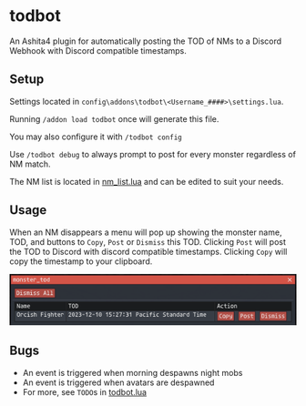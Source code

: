 # todbot
An Ashita4 plugin for automatically posting the TOD of NMs to a Discord Webhook with Discord compatible timestamps.

## Setup
Settings located in `config\addons\todbot\<Username_####>\settings.lua`.

Running `/addon load todbot` once will generate this file.

You may also configure it with `/todbot config`

Use `/todbot debug` to always prompt to post for every monster regardless of NM match.

The NM list is located in [nm_list.lua](nm_list.lua) and can be edited to suit your needs.

## Usage
When an NM disappears a menu will pop up showing the monster name, TOD, and buttons to `Copy`, `Post` or `Dismiss` this TOD. Clicking `Post` will post the TOD to Discord with discord compatible timestamps. Clicking `Copy` will copy the timestamp to your clipboard.

![PostMessage](readme/post_message.png)

## Bugs
- An event is triggered when morning despawns night mobs
- An event is triggered when avatars are despawned
- For more, see `TODO`s in [todbot.lua](todbot.lua)